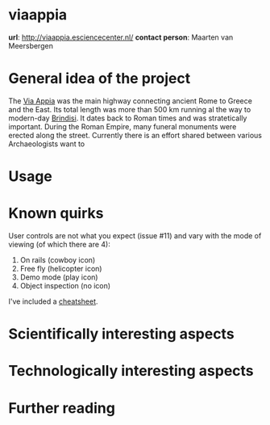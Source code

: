 # viaappia

**url**: http://viaappia.esciencecenter.nl/
**contact person**: Maarten van Meersbergen


# General idea of the project

The [Via Appia](https://en.wikipedia.org/wiki/Appian_Way) was the main highway connecting ancient Rome to Greece and the East. Its total length was more than 500 km running al the way to modern-day [Brindisi](https://www.google.nl/maps/place/Brindisi+BR,+Italy/@40.6422249,17.9009354,7z/data=!4m2!3m1!1s0x13467a3bc980ec6d:0x110cef7cc03daf9). It dates back to Roman times and was stratetically important. During the Roman Empire, many funeral monuments were erected along the street. Currently there is an effort shared between various 
Archaeologists want to 


# Usage

# Known quirks

User controls are not what you expect (issue #11) and vary with the mode of viewing (of which there are 4):

1. On rails (cowboy icon)
2. Free fly (helicopter icon)
3. Demo mode (play icon)
4. Object inspection (no icon)

I've included a [cheatsheet](/cheatsheet).


# Scientifically interesting aspects

# Technologically interesting aspects

# Further reading
